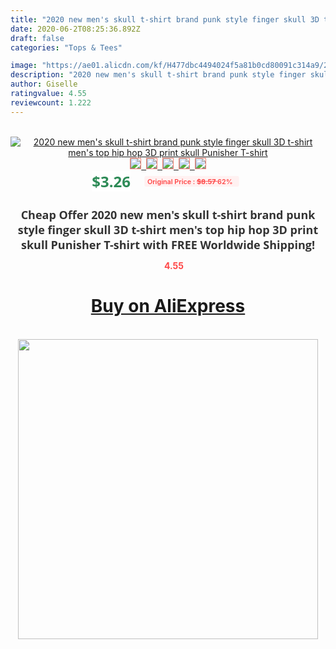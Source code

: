 ```yaml
---
title: "2020 new men's skull t-shirt brand punk style finger skull 3D t-shirt men's top hip hop 3D print skull Punisher T-shirt"
date: 2020-06-2T08:25:36.892Z
draft: false
categories: "Tops & Tees"

image: "https://ae01.alicdn.com/kf/H477dbc4494024f5a81b0cd80091c314a9/2020-new-men-s-skull-t-shirt-brand-punk-style-finger-skull-3D-t-shirt-men.jpg"
description: "2020 new men's skull t-shirt brand punk style finger skull 3D t-shirt men's top hip hop 3D print skull Punisher T-shirt"
author: Giselle
ratingvalue: 4.55
reviewcount: 1.222
---
```

<br>
<div style="text-align: center;">
<a href="https://s.click.aliexpress.com/e/_9JSJOV" target="_blank" rel="nofollow noopener noreferrer"><img alt="2020 new men's skull t-shirt brand punk style finger skull 3D t-shirt men's top hip hop 3D print skull Punisher T-shirt" class="magnifier-image" src="https://ae01.alicdn.com/kf/H477dbc4494024f5a81b0cd80091c314a9/2020-new-men-s-skull-t-shirt-brand-punk-style-finger-skull-3D-t-shirt-men.jpg_640x640.jpg">
<br>
<img style="border:1px solid salmon" src="https://ae01.alicdn.com/kf/H477dbc4494024f5a81b0cd80091c314a9/2020-new-men-s-skull-t-shirt-brand-punk-style-finger-skull-3D-t-shirt-men.jpg_120x120.jpg">&nbsp;&nbsp;<img style="border:1px solid salmon" src="https://ae01.alicdn.com/kf/H4f5d7825db464757904dba0d1037efc9m/2020-new-men-s-skull-t-shirt-brand-punk-style-finger-skull-3D-t-shirt-men.jpg_120x120.jpg">&nbsp;&nbsp;<img style="border:1px solid salmon" src="https://ae01.alicdn.com/kf/H61528a6c39764829a0eebd94120a60cbn/2020-new-men-s-skull-t-shirt-brand-punk-style-finger-skull-3D-t-shirt-men.jpg_120x120.jpg">&nbsp;&nbsp;<img style="border:1px solid salmon" src="https://ae01.alicdn.com/kf/H975dd7073cda496ea7432aac7896a8696/2020-new-men-s-skull-t-shirt-brand-punk-style-finger-skull-3D-t-shirt-men.jpg_120x120.jpg">&nbsp;&nbsp;<img style="border:1px solid salmon" src="https://ae01.alicdn.com/kf/H427a72cc32d54ce38f7ccefb8dca8381o/2020-new-men-s-skull-t-shirt-brand-punk-style-finger-skull-3D-t-shirt-men.jpg_120x120.jpg"></a></div><br0>
<div style="text-align: center;"><span style="background-color: white; border: 0px; box-sizing: border-box; color: seagreen; display: inline-block; font-family: &quot;open sans&quot; , &quot;arial&quot; , &quot;helvetica&quot; , sans-serif , &quot;heiti&quot;; font-size: 24px; font-stretch: inherit; font-weight: 700; line-height: inherit; margin: 0px 10px 0px 0px; padding: 0px; vertical-align: middle;">$3.26 </span>
<span style="background: rgb(255 , 241 , 241); border-radius: 3px; border: 0px; box-sizing: border-box; color: #ff4747; display: inline-block; font-family: inherit; font-size: 12px; font-stretch: inherit; font-style: inherit; font-variant: inherit; font-weight: 600; line-height: inherit; margin: 0px; padding: 2px 5px; transform: scale(0.9); vertical-align: middle;">Original Price : <b style="text-decoration: line-through;">$8.57 </b> 62%&nbsp;&nbsp;</span></div>
<h1 style="color: #333333; display: inline-block; font-family: &quot;open sans&quot; , &quot;arial&quot; , &quot;helvetica&quot; , sans-serif , &quot;heiti&quot;; font-size: 18px; font-stretch: inherit; font-weight: 700; text-align: center;">Cheap Offer 2020 new men's skull t-shirt brand punk style finger skull 3D t-shirt men's top hip hop 3D print skull Punisher T-shirt with FREE Worldwide Shipping!</h1>
<div style="color: #ff4747; text-align: center;">
<img src="https://4.bp.blogspot.com/-M0ZcTcb-5uY/XleCXlxnR4I/AAAAAAAAAEc/OrjgMkXV1oMQFaCRZj5HQwOCBcu3w1FegCPcBGAYYCw/s1600/star.png" style="height: 15px;">&nbsp;<b>4.55</b></div>
<div class="button_cont" align="center"><a class="buynow_a" href="https://s.click.aliexpress.com/e/_9JSJOV" target="_blank" rel="nofollow noopener noreferrer"><H1>Buy on AliExpress</H1></a></div><br>
<div class="separator" style="clear: both; text-align: center;">
<img src="https://lh3.googleusercontent.com/-pTy5HemUv9M/XlePHvY0dAI/AAAAAAAAAE4/0nX5iRUoIWY8eMW9Dpxeirr157OZliDIgCLcBGAsYHQ/s1600/badge.gif" width="480">
</div>
